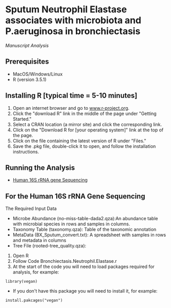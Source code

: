 # Sputum Neutrophil Elastase associates with microbiota and P.aeruginosa in bronchiectasis 
*Manuscript Analysis*

## Prerequisites
* MacOS/Windows/Linux
* R (version 3.5.1)

## Installing R [typical time = 5-10 minutes]
1. Open an internet browser and go to www.r-project.org.
2. Click the "download R" link in the middle of the page under "Getting Started."
3. Select a CRAN location (a mirror site) and click the corresponding link.
4. Click on the "Download R for [your operating system]" link at the top of the page.
5. Click on the file containing the latest version of R under "Files."
6. Save the .pkg file, double-click it to open, and follow the installation instructions.

## Running the Analysis
* [Human 16S rRNA gene Sequencing](https://github.com/segalmicrobiomelab/bronchiectasis.neutrophil.elastase/tree/master/Microbiome.Analysis)

## For the Human 16S rRNA Gene Sequencing
The Required Input Data
* Microbe Abundance (no-miss-table-dada2.qza):An abundance table with microbial species in rows and samples in columns.
* Taxonomy Table (taxonomy.qza): Table of the taxonomic annotation
* MetaData (BX_Sputum_convert.txt): A spreadsheet with samples in rows and metadata in columns
* Tree File (rooted-tree_quality.qza): 

1. Open R
1. Follow Code Bronchiectasis.Neutrophil.Elastase.r 
  1. At the start of the code you will need to load packages required for analysis, for example:
```
library(vegan)
```
* If you don't have this package you will need to install it, for example:
```
install.pakcages("vegan")
```
